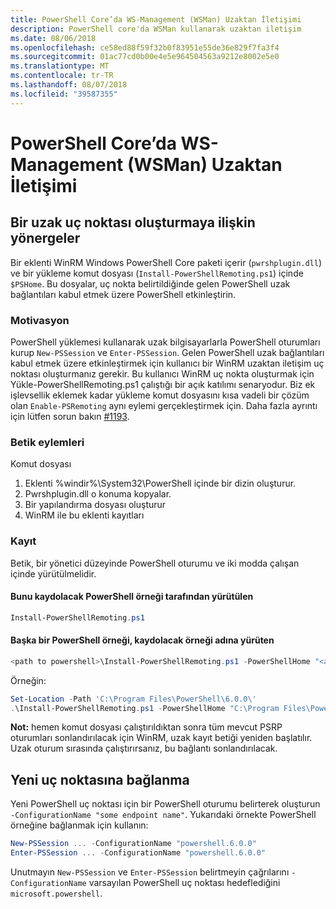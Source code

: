 ```yaml
---
title: PowerShell Core’da WS-Management (WSMan) Uzaktan İletişimi
description: PowerShell core'da WSMan kullanarak uzaktan iletişim
ms.date: 08/06/2018
ms.openlocfilehash: ce58ed88f59f32b0f83951e55de36e829f7fa3f4
ms.sourcegitcommit: 01ac77cd0b00e4e5e964504563a9212e8002e5e0
ms.translationtype: MT
ms.contentlocale: tr-TR
ms.lasthandoff: 08/07/2018
ms.locfileid: "39587355"
---
```

# <a name="ws-management-wsman-remoting-in-powershell-core"></a>PowerShell Core’da WS-Management (WSMan) Uzaktan İletişimi

## <a name="instructions-to-create-a-remoting-endpoint"></a>Bir uzak uç noktası oluşturmaya ilişkin yönergeler

Bir eklenti WinRM Windows PowerShell Core paketi içerir (`pwrshplugin.dll`) ve bir yükleme komut dosyası (`Install-PowerShellRemoting.ps1`) içinde `$PSHome`.
Bu dosyalar, uç nokta belirtildiğinde gelen PowerShell uzak bağlantıları kabul etmek üzere PowerShell etkinleştirin.

### <a name="motivation"></a>Motivasyon

PowerShell yüklemesi kullanarak uzak bilgisayarlarla PowerShell oturumları kurup `New-PSSession` ve `Enter-PSSession`.
Gelen PowerShell uzak bağlantıları kabul etmek üzere etkinleştirmek için kullanıcı bir WinRM uzaktan iletişim uç noktası oluşturmanız gerekir.
Bu kullanıcı WinRM uç nokta oluşturmak için Yükle-PowerShellRemoting.ps1 çalıştığı bir açık katılımı senaryodur.
Biz ek işlevsellik eklemek kadar yükleme komut dosyasını kısa vadeli bir çözüm olan `Enable-PSRemoting` aynı eylemi gerçekleştirmek için.
Daha fazla ayrıntı için lütfen sorun bakın [#1193](https://github.com/PowerShell/PowerShell/issues/1193).

### <a name="script-actions"></a>Betik eylemleri

Komut dosyası

1. Eklenti %windir%\System32\PowerShell içinde bir dizin oluşturur.
1. Pwrshplugin.dll o konuma kopyalar.
1. Bir yapılandırma dosyası oluşturur
1. WinRM ile bu eklenti kayıtları

### <a name="registration"></a>Kayıt

Betik, bir yönetici düzeyinde PowerShell oturumu ve iki modda çalışan içinde yürütülmelidir.

#### <a name="executed-by-the-instance-of-powershell-that-it-will-register"></a>Bunu kaydolacak PowerShell örneği tarafından yürütülen

```powershell
Install-PowerShellRemoting.ps1
```

#### <a name="executed-by-another-instance-of-powershell-on-behalf-of-the-instance-that-it-will-register"></a>Başka bir PowerShell örneği, kaydolacak örneği adına yürüten

```powershell
<path to powershell>\Install-PowerShellRemoting.ps1 -PowerShellHome "<absolute path to the instance's $PSHOME>"
```

Örneğin:

```powershell
Set-Location -Path 'C:\Program Files\PowerShell\6.0.0\'
.\Install-PowerShellRemoting.ps1 -PowerShellHome "C:\Program Files\PowerShell\6.0.0\"
```

**Not:** hemen komut dosyası çalıştırıldıktan sonra tüm mevcut PSRP oturumları sonlandırılacak için WinRM, uzak kayıt betiği yeniden başlatılır. Uzak oturum sırasında çalıştırırsanız, bu bağlantı sonlandırılacak.

## <a name="how-to-connect-to-the-new-endpoint"></a>Yeni uç noktasına bağlanma

Yeni PowerShell uç noktası için bir PowerShell oturumu belirterek oluşturun `-ConfigurationName "some endpoint name"`. Yukarıdaki örnekte PowerShell örneğine bağlanmak için kullanın:

```powershell
New-PSSession ... -ConfigurationName "powershell.6.0.0"
Enter-PSSession ... -ConfigurationName "powershell.6.0.0"
```

Unutmayın `New-PSSession` ve `Enter-PSSession` belirtmeyin çağrılarını `-ConfigurationName` varsayılan PowerShell uç noktası hedeflediğini `microsoft.powershell`.